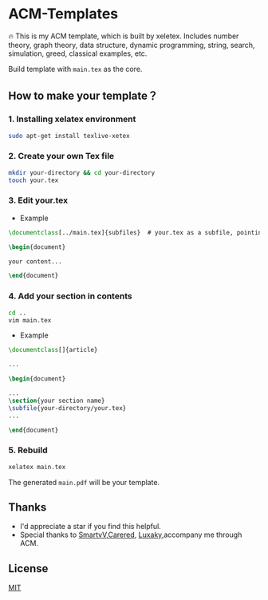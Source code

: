 

# ACM-Templates

:fire: This is my ACM template, which is built by xeletex. Includes number theory, graph theory, data structure, dynamic programming, string, search, simulation, greed, classical examples, etc.

Build template with `main.tex` as the core.

## How to make your template？


### 1. Installing xelatex environment

```bash
sudo apt-get install texlive-xetex
```

### 2. Create your own Tex file

```bash
mkdir your-directory && cd your-directory
touch your.tex
```

### 3. Edit your.tex

+ Example

```tex
\documentclass[../main.tex]{subfiles}  # your.tex as a subfile, pointing to main.tex

\begin{document}

your content...

\end{document}
```

### 4. Add your section in contents 


```bash
cd .. 
vim main.tex
```

+ Example

```tex
\documentclass[]{article}

...

\begin{document}

...
\section{your section name}
\subfile{your-directory/your.tex}
...

\end{document}
```



### 5. Rebuild

```bash
xelatex main.tex
```



The generated `main.pdf` will be your template.



## Thanks

+ I'd appreciate a star if you find this helpful.
+ Special thanks to [SmartvV](https://codeforces.com/profile/SmartvV),[Carered](https://codeforces.com/profile/Carered), [Luxaky](https://codeforces.com/profile/Luxaky),accompany me through ACM.



## License

[MIT](http://opensource.org/licenses/MIT)



